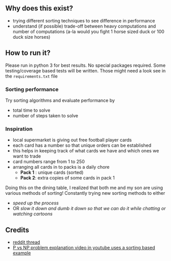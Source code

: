 
## Why does this exist?

- trying different sorting techniques to see difference in performance
- understand (if possible) trade-off between heavy computations and number of computations
(a-la would you fight 1 horse sized duck or 100 duck size horses)

## How to run it?

Please run in python 3 for best results. No special packages required.
Some testing/coverage based tests will be written. Those might need a 
look see in the `requirements.txt` file

### Sorting performance
Try sorting algorithms and evaluate performance by 
- total time to solve
- number of steps taken to solve

### Inspiration

- local supermarket is giving out free football player cards
- each card has a number so that unique orders can be established
- this helps in keeping track of what cards we have and which ones we want to trade
- card numbers range from 1 to 250
- arranging all cards in to packs is a daily chore
  - **Pack 1** : unique cards (sorted)
  - **Pack 2**: extra copies of some cards in pack 1

Doing this on the dining table, 
I realized that both me and my son are using various methods
of sorting! Constantly trying new sorting methods to either
- *speed up the process*
- OR *slow it down and dumb it down so that we can do it while chatting or watching cartoons*

## Credits

- [reddit thread](https://www.reddit.com/r/learnpython/comments/exese6/what_are_some_of_the_projects_i_can_start_working/fg7skxp/)
- [P vs NP problem explanation video in youtube uses a sorting based example](https://youtu.be/EHp4FPyajKQ?t=515)